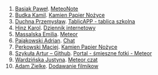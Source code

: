 1. [Basiak Paweł](https://github.com/pbasiak/notes). [MeteoNote](http://pbnotes.meteor.com)
1. [Budka Kamil](https://github.com/kbudka/KPN). [Kamien Papier Nożyce](http://knp.meteor.com)
1. [Duchna Przemysław](https://github.com/bizgho/tablicAPP). [TablicAPP - tablica szkolna](http://tablica22.meteor.com)
1. [Hinz Karol](https://github.com/khinz/przedmioty_UG). [Dziennik internetowy](http://dziennik_internetowy.meteor.com)
1. [Massalska Emilia](https://github.com/emassalska/meteor). [Meteor](http://emitest.meteor.com/)
1. [Pająkowski Adrian](https://github.com/apajakowski/chat). [Chat](http://apka.meteor.com)
1. [Perkowski Maciej](https://github.com/mperkowski/KNP). [Kamien Papier Nożyce](http://knp.meteor.com)
1. [Szykuła Artur – Github](https://github.com/aszykula/FotoApp-Meteor). [Portal - śmieszne fotki - Meteor](http://aszykula.meteor.com/)
1. [Wardzińska Justyna](https://github.com/wardzinskaj/czat). [Meteor czat](http://wardzinskaj.meteor.com/)
1. [Adam Zielke](https://github.com/AdamZielke/meteor). [Dodawanie filmikow](http://adamzielke.meteor.com/)
